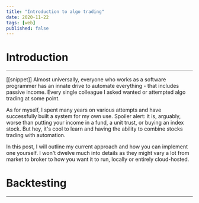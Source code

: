 ```yaml
---
title: "Introduction to algo trading"
date: 2020-11-22
tags: [web]
published: false
---
```


# Introduction
---

[[snippet]]
Almost universally, everyone who works as a software programmer has an innate drive to automate everything - that includes passive income. Every single colleague I asked wanted or attempted algo trading at some point.

As for myself, I spent many years on various attempts and have successfully built a system for my own use. Spoiler alert: it is, arguably, worse than putting your income in a fund, a unit trust, or buying an index stock. But hey, it's cool to learn and having the ability to combine stocks trading with automation.

In this post, I will outline my current approach and how you can implement one yourself. I won't dwelve much into details as they might vary a lot from market to broker to how you want it to run, locally or entirely cloud-hosted.


# Backtesting
---

